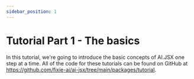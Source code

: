 ```yaml
---
sidebar_position: 1
---
```


# Tutorial Part 1 - The basics

In this tutorial, we're going to introduce the basic concepts of AI.JSX one step at
a time. All of the code for these tutorials can be found on GitHub at
https://github.com/fixie-ai/ai-jsx/tree/main/packages/tutorial.
